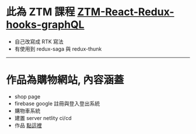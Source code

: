 # 此為 ZTM 課程 [ZTM-React-Redux-hooks-graphQL](https://www.udemy.com/course/complete-react-developer-zero-to-mastery/)
- 自己改寫成 RTK 寫法 
- 有使用到 redux-saga 與 redux-thunk
----
# 作品為購物網站, 內容涵蓋
- shop page
- firebase google 註冊與登入登出系統
- 購物車系統
- 建置 server netlity ci/cd
- 作品 [點這裡](https://rainbow-pudding-eb0eaa.netlify.app)
